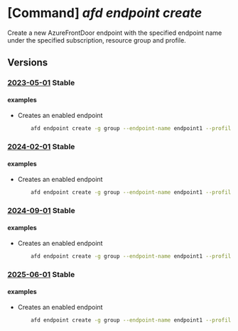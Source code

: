 # [Command] _afd endpoint create_

Create a new AzureFrontDoor endpoint with the specified endpoint name under the specified subscription, resource group and profile.

## Versions

### [2023-05-01](/Resources/mgmt-plane/L3N1YnNjcmlwdGlvbnMve30vcmVzb3VyY2Vncm91cHMve30vcHJvdmlkZXJzL21pY3Jvc29mdC5jZG4vcHJvZmlsZXMve30vYWZkZW5kcG9pbnRzL3t9/2023-05-01.xml) **Stable**

<!-- mgmt-plane /subscriptions/{}/resourcegroups/{}/providers/microsoft.cdn/profiles/{}/afdendpoints/{} 2023-05-01 -->

#### examples

- Creates an enabled endpoint
    ```bash
        afd endpoint create -g group --endpoint-name endpoint1 --profile-name profile --enabled-state Enabled
    ```

### [2024-02-01](/Resources/mgmt-plane/L3N1YnNjcmlwdGlvbnMve30vcmVzb3VyY2Vncm91cHMve30vcHJvdmlkZXJzL21pY3Jvc29mdC5jZG4vcHJvZmlsZXMve30vYWZkZW5kcG9pbnRzL3t9/2024-02-01.xml) **Stable**

<!-- mgmt-plane /subscriptions/{}/resourcegroups/{}/providers/microsoft.cdn/profiles/{}/afdendpoints/{} 2024-02-01 -->

#### examples

- Creates an enabled endpoint
    ```bash
        afd endpoint create -g group --endpoint-name endpoint1 --profile-name profile --enabled-state Enabled
    ```

### [2024-09-01](/Resources/mgmt-plane/L3N1YnNjcmlwdGlvbnMve30vcmVzb3VyY2Vncm91cHMve30vcHJvdmlkZXJzL21pY3Jvc29mdC5jZG4vcHJvZmlsZXMve30vYWZkZW5kcG9pbnRzL3t9/2024-09-01.xml) **Stable**

<!-- mgmt-plane /subscriptions/{}/resourcegroups/{}/providers/microsoft.cdn/profiles/{}/afdendpoints/{} 2024-09-01 -->

#### examples

- Creates an enabled endpoint
    ```bash
        afd endpoint create -g group --endpoint-name endpoint1 --profile-name profile --enabled-state Enabled
    ```

### [2025-06-01](/Resources/mgmt-plane/L3N1YnNjcmlwdGlvbnMve30vcmVzb3VyY2Vncm91cHMve30vcHJvdmlkZXJzL21pY3Jvc29mdC5jZG4vcHJvZmlsZXMve30vYWZkZW5kcG9pbnRzL3t9/2025-06-01.xml) **Stable**

<!-- mgmt-plane /subscriptions/{}/resourcegroups/{}/providers/microsoft.cdn/profiles/{}/afdendpoints/{} 2025-06-01 -->

#### examples

- Creates an enabled endpoint
    ```bash
        afd endpoint create -g group --endpoint-name endpoint1 --profile-name profile --enabled-state Enabled
    ```
